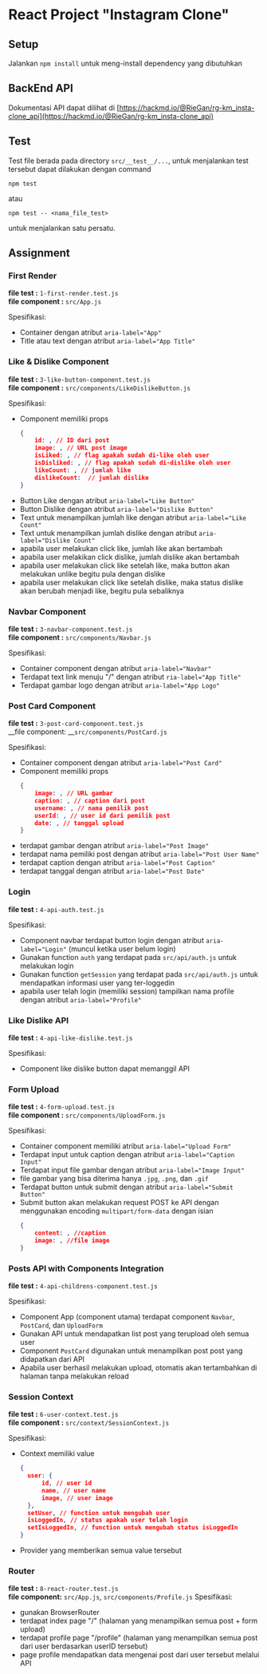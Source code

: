 # React Project "Instagram Clone"

## Setup
Jalankan `npm install` untuk meng-install dependency yang dibutuhkan

## BackEnd API
Dokumentasi API dapat dilihat di [https://hackmd.io/@RieGan/rg-km_insta-clone_api](https://hackmd.io/@RieGan/rg-km_insta-clone_api)

## Test
Test file berada pada directory `src/__test__/...`, untuk menjalankan test tersebut dapat dilakukan dengan command

```shell
npm test
```
atau
```shell
npm test -- <nama_file_test>
```
untuk menjalankan satu persatu.

## Assignment
### First Render
__file test :__ `1-first-render.test.js` \
__file component :__ `src/App.js`

Spesifikasi:
- Container dengan atribut `aria-label="App"`
- Title atau text dengan atribut `aria-label="App Title"`

### Like & Dislike Component
__file test :__ `3-like-button-component.test.js` \
__file component :__ `src/components/LikeDislikeButton.js`

Spesifikasi:
- Component memiliki props 
    ```JSON
    {
        id: , // ID dari post
        image: , // URL post image
        isLiked: , // flag apakah sudah di-like oleh user
        isDisliked: , // flag apakah sudah di-dislike oleh user
        likeCount: , // jumlah like
        dislikeCount:  // jumlah dislike
    }
    ```
- Button Like dengan atribut `aria-label="Like Button"`
- Button Dislike dengan atribut `aria-label="Dislike Button"`
- Text untuk menampilkan jumlah like dengan atribut `aria-label="Like Count"`
- Text untuk menampilkan jumlah dislike dengan atribut `aria-label="Dislike Count"`
- apabila user melakukan click like, jumlah like akan bertambah
- apabila user melakikan click dislike, jumlah dislike akan bertambah
- apabila user melakukan click like setelah like, maka button akan melakukan unlike begitu pula dengan dislike
- apabila user melakukan click like setelah dislike, maka status dislike akan berubah menjadi like, begitu pula sebaliknya

### Navbar Component
__file test :__ `3-navbar-component.test.js` \
__file component :__ `src/components/Navbar.js` 

Spesifikasi: 
- Container component dengan atribut `aria-label="Navbar"`
- Terdapat text link menuju "/" dengan atribut `ria-label="App Title"`
- Terdapat gambar logo dengan atribut `aria-label="App Logo"`

### Post Card Component
__file test :__ `3-post-card-component.test.js` \
__file component: __`src/components/PostCard.js` 

Spesifikasi:
- Container component dengan atribut `aria-label="Post Card"`
- Component memiliki props
  ```JSON
  {
      image: , // URL gambar
      caption: , // caption dari post
      username: , // nama pemilik post
      userId: , // user id dari pemilik post
      date: , // tanggal upload
  }
  ```
- terdapat gambar dengan atribut `aria-label="Post Image"`
- terdapat nama pemiliki post dengan atribut `aria-label="Post User Name"`
- terdapat caption dengan atribut `aria-label="Post Caption"`
- terdapat tanggal dengan atribut `aria-label="Post Date"`

### Login
__file test :__ `4-api-auth.test.js` 

Spesifikasi: 
- Component navbar terdapat button login dengan atribut `aria-label="Login"` (muncul ketika user belum login)
- Gunakan function `auth` yang terdapat pada `src/api/auth.js` untuk melakukan login
- Gunakan function `getSession` yang terdapat pada `src/api/auth.js` untuk mendapatkan informasi user yang ter-loggedin
- apabila user telah login (memiliki session) tampilkan nama profile dengan atribut `aria-label="Profile"`

### Like Dislike API
__file test :__ `4-api-like-dislike.test.js` 

Spesifikasi: 
- Component like dislike button dapat memanggil API

### Form Upload
__file test :__ `4-form-upload.test.js` \
__file component :__ `src/components/UploadForm.js` 

Spesifikasi:
- Container component memiliki atribut `aria-label="Upload Form"`
- Terdapat input untuk caption dengan atribut `aria-label="Caption Input"`
- Terdapat input file gambar dengan atribut `aria-label="Image Input"`
- file gambar yang bisa diterima hanya `.jpg`, `.png`, dan `.gif`
- Terdapat button untuk submit dengan atribut `aria-label="Submit Button"`
- Submit button akan melakukan request POST ke API dengan menggunakan encoding `multipart/form-data` dengan isian 
  ```JSON
  {
      content: , //caption
      image: , //file image
  }
  ```

### Posts API with Components Integration
__file test :__ `4-api-childrens-component.test.js` 

Spesifikasi:
- Component App (component utama) terdapat component `Navbar`, `PostCard`, dan `UploadForm`
- Gunakan API untuk mendapatkan list post yang terupload oleh semua user
- Component `PostCard` digunakan untuk menampilkan post post yang didapatkan dari API
- Apabila user berhasil melakukan upload, otomatis akan tertambahkan di halaman tanpa melakukan reload

### Session Context
__file test :__ `6-user-context.test.js` \
__file component :__ `src/context/SessionContext.js` 

Spesifikasi: 
- Context memiliki value 
  ```JSON
  {
    user: {
        id, // user id
        name, // user name
        image, // user image
    },
    setUser, // function untuk mengubah user
    isLoggedIn, // status apakah user telah login
    setIsLoggedIn, // function untuk mengubah status isLoggedIn
  }
  ```
- Provider yang memberikan semua value tersebut

### Router
__file test :__ `8-react-router.test.js` \
__file component:__ `src/App.js`, `src/components/Profile.js` 
Spesifikasi:
- gunakan BrowserRouter
- terdapat index page "/" (halaman yang menampilkan semua post + form upload)
- terdapat profile page "/profile" (halaman yang menampilkan semua post dari user berdasarkan userID tersebut)
- page profile mendapatkan data mengenai post dari user tersebut melalui API

